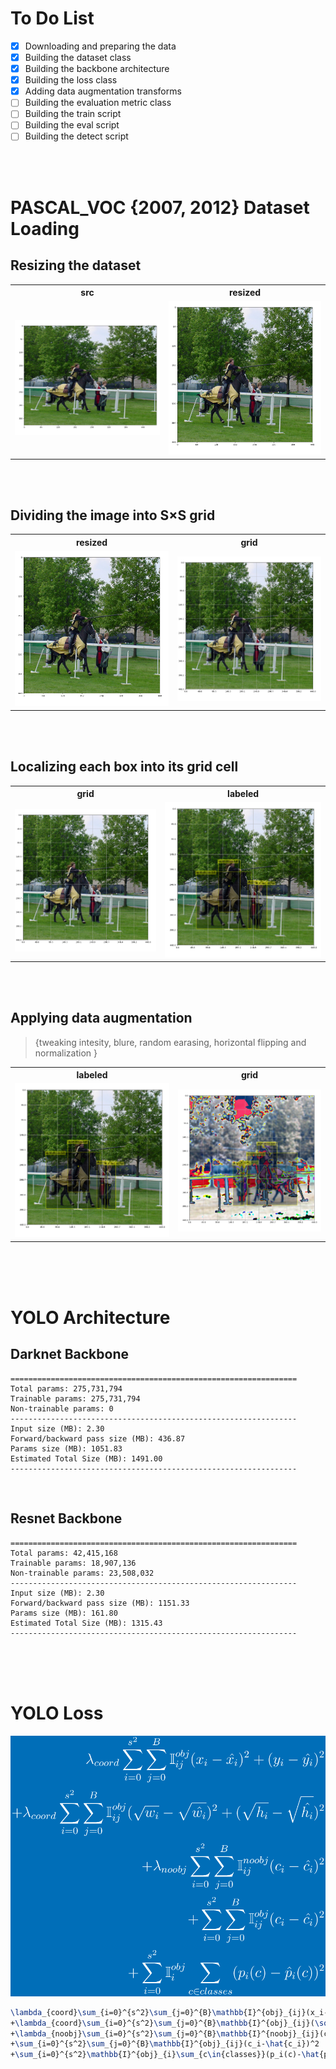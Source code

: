# To Do List
- [x] Downloading and preparing the data
- [x] Building the dataset class
- [x] Building the backbone architecture
- [x] Building the loss class
- [x] Adding data augmentation transforms
- [ ] Building the evaluation metric class
- [ ] Building the train script
- [ ] Building the eval script
- [ ] Building the detect script

<br><br> 

# PASCAL_VOC {2007, 2012} Dataset Loading

## Resizing the dataset
<table>
    <th>
        src
    </th>
    <th>
        resized
    </th>
    <tr>
        <td><img src="assets/src_img.png"></td>
        <td><img src="assets/resized_img.png"></td>
    </tr>
</table>
<br><br>
    
## Dividing the image into S×S grid
<table>
    <th>
        resized
    </th>
    <th>
        grid
    </th>
    <tr>
        <td><img src="assets/resized_img.png"></td>
        <td><img src="assets/grid_img.png"></td>
    </tr>
</table>
<br><br>

## Localizing each box into its grid cell
<table>
    <th>
        grid
    </th>
    <th>
        labeled
    </th>
    <tr>
        <td><img src="assets/grid_img.png"></td>
        <td><img src="assets/labeled_img.png"></td>
    </tr>
    <tr>
</table>
<br><br>

## Applying data augmentation 
> {tweaking intesity, blure, random earasing, horizontal flipping and normalization }
<table>
    <th>
        labeled
    </th>
    <th>
        grid
    </th>
    <tr>
        <td><img src="assets/labeled_img.png"></td>
        <td><img src="assets/augmented_img.png"></td>
    </tr>
</table>
<br><br><br>

# YOLO Architecture

## Darknet Backbone
```
================================================================
Total params: 275,731,794
Trainable params: 275,731,794
Non-trainable params: 0
----------------------------------------------------------------
Input size (MB): 2.30
Forward/backward pass size (MB): 436.87
Params size (MB): 1051.83
Estimated Total Size (MB): 1491.00
----------------------------------------------------------------
```
<br>

## Resnet Backbone
```
================================================================
Total params: 42,415,168
Trainable params: 18,907,136
Non-trainable params: 23,508,032
----------------------------------------------------------------
Input size (MB): 2.30
Forward/backward pass size (MB): 1151.33
Params size (MB): 161.80
Estimated Total Size (MB): 1315.43
----------------------------------------------------------------
```

<br><br><br>

# YOLO Loss

<img src="assets/yolo_loss.png">
<!-- <img src="https://www.bruot.org/tex2img/media/3seT9oQyi2KzaARYGKltEVAfCkEmNaC2AMjoMYEQhcSb/tex2img_equation.svg"> -->

```latex
\lambda_{coord}\sum_{i=0}^{s^2}\sum_{j=0}^{B}\mathbb{I}^{obj}_{ij}(x_i-\hat{x_i})^2+(y_i-\hat{y_i})^2
+\lambda_{coord}\sum_{i=0}^{s^2}\sum_{j=0}^{B}\mathbb{I}^{obj}_{ij}(\sqrt{w_i}-\sqrt{\hat{w_i}})^2+(\sqrt{h_i}-\sqrt{\hat{h_i}})^2
+\lambda_{noobj}\sum_{i=0}^{s^2}\sum_{j=0}^{B}\mathbb{I}^{noobj}_{ij}(c_i-\hat{c_i})^2
+\sum_{i=0}^{s^2}\sum_{j=0}^{B}\mathbb{I}^{obj}_{ij}(c_i-\hat{c_i})^2
+\sum_{i=0}^{s^2}\mathbb{I}^{obj}_{i}\sum_{c\in{classes}}(p_i(c)-\hat{p}_i(c))^2
```